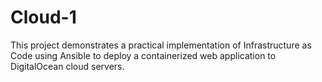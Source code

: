 # Cloud-1
This project demonstrates a practical implementation of Infrastructure as Code using Ansible to deploy a containerized web application to DigitalOcean cloud servers.
